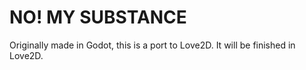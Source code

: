 # NO! MY SUBSTANCE

Originally made in Godot, this is a port to Love2D. It will be finished in Love2D.
